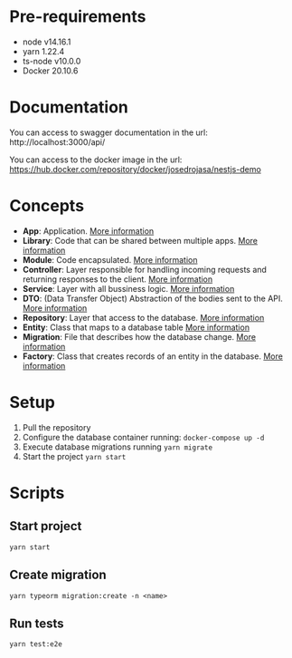 # Pre-requirements
- node v14.16.1
- yarn 1.22.4
- ts-node v10.0.0
- Docker 20.10.6

# Documentation

You can access to swagger documentation in the url: http://localhost:3000/api/

You can access to the docker image in the url: https://hub.docker.com/repository/docker/josedrojasa/nestjs-demo

# Concepts
- **App**: Application. [More information](https://docs.nestjs.com/cli/monorepo#monorepo-mode)
- **Library**: Code that can be shared between multiple apps. [More information](https://docs.nestjs.com/cli/libraries)
- **Module**: Code encapsulated. [More information](https://docs.nestjs.com/modules#modules)
- **Controller**: Layer responsible for handling incoming requests and returning responses to the client. [More information](https://docs.nestjs.com/controllers)
- **Service**: Layer with all bussiness logic. [More information](https://docs.nestjs.com/providers#services)
- **DTO**: (Data Transfer Object) Abstraction of the bodies sent to the API. [More information](https://docs.nestjs.com/techniques/validation#auto-validation)
- **Repository**: Layer that access to the database. [More information](https://docs.nestjs.com/techniques/database#repository-pattern)
- **Entity**: Class that maps to a database table [More information](https://github.com/typeorm/typeorm/blob/master/docs/entities.md)
- **Migration**: File that describes how the database change. [More information](https://github.com/typeorm/typeorm/blob/master/docs/migrations.md)
- **Factory**: Class that creates records of an entity in the database. [More information](https://github.com/w3tecch/typeorm-seeding#-using-entity-factory)

# Setup
1. Pull the repository
2. Configure the database container running: `docker-compose up -d`
3. Execute database migrations running `yarn migrate`
4. Start the project `yarn start`

# Scripts
## Start project
`yarn start`
## Create migration
`yarn typeorm migration:create -n <name>`
## Run tests
`yarn test:e2e`